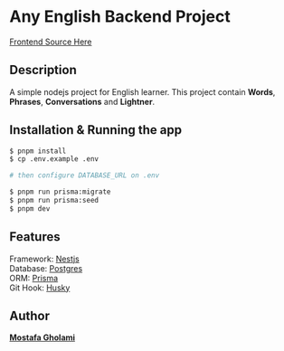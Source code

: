 # Any English Backend Project

[Frontend Source Here](https://github.com/mst-ghi/any-english-frontend)

## Description

A simple nodejs project for English learner. This project contain **Words**, **Phrases**, **Conversations** and **Lightner**.

## Installation & Running the app

```bash
$ pnpm install
$ cp .env.example .env

# then configure DATABASE_URL on .env

$ pnpm run prisma:migrate
$ pnpm run prisma:seed
$ pnpm dev
```

## Features

Framework: [Nestjs](https://nestjs.com/) </br>
Database: [Postgres](https://www.postgresql.org/) </br>
ORM: [Prisma](https://www.prisma.io/) </br>
Git Hook: [Husky](https://typicode.github.io/husky/) </br>

## Author

**[Mostafa Gholami](https://mst-ghi.github.io/)**
